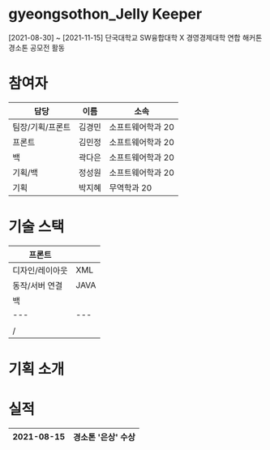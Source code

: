 # gyeongsothon_Jelly Keeper

[2021-08-30] ~ [2021-11-15] 단국대학교 SW융합대학 X 경영경제대학 연합 해커톤 경소톤 공모전 활동


# 참여자

|담당|이름|소속|
|---|---|---|
|팀장/기획/프론트|김경민|소프트웨어학과 20|
|프론트|김민정|소프트웨어학과 20|
|백|곽다은|소프트웨어학과 20|
|기획/백|정성원|소프트웨어학과 20|
|기획|박지혜|무역학과 20|



# 기술 스택
|프론트||
|---|---|
|디자인/레이아웃|XML|
|동작/서버 연결|JAVA|
|백||
|---|---|
|||
|/||


# 기획 소개

# 실적
|2021-08-15|경소톤 '은상' 수상|
|---|---|

